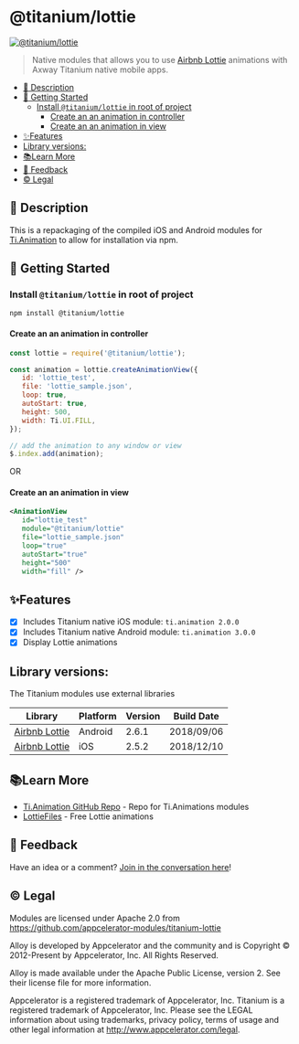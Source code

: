 # @titanium/lottie

[![@titanium/lottie](https://img.shields.io/npm/v/@titanium/lottie.png)](https://www.npmjs.com/package/@titanium/lottie)


> Native modules that allows you to use [Airbnb Lottie](https://airbnb.design/lottie/) animations with Axway Titanium native mobile apps.

- [📝 Description](#-Description)
- [🚀 Getting Started](#-Getting-Started)
	- [Install `@titanium/lottie` in root of project](#Install-titaniumlottie-in-root-of-project)
		- [Create an an animation in controller](#Create-an-an-animation-in-controller)
		- [Create an an animation in view](#Create-an-an-animation-in-view)
- [✨Features](#Features)
- [Library versions:](#Library-versions)
- [📚Learn More](#Learn-More)
- [📣 Feedback](#-Feedback)
- [©️ Legal](#️-Legal)


## 📝 Description

This is a repackaging of the compiled iOS and Android modules for [Ti.Animation](https://github.com/m1ga/ti.animation) to allow for installation via npm.

## 🚀 Getting Started

### Install `@titanium/lottie` in root of project

```
npm install @titanium/lottie
```


#### Create an an animation in controller

```js
const lottie = require('@titanium/lottie');

const animation = lottie.createAnimationView({
   id: 'lottie_test',
   file: 'lottie_sample.json',
   loop: true,
   autoStart: true,
   height: 500,
   width: Ti.UI.FILL,
});

// add the animation to any window or view
$.index.add(animation);
```

OR

#### Create an an animation in view

```xml
<AnimationView 
   id="lottie_test" 
   module="@titanium/lottie" 
   file="lottie_sample.json" 
   loop="true" 
   autoStart="true" 
   height="500" 
   width="fill" />
```


## ✨Features

* [x] Includes Titanium native iOS module: `ti.animation 2.0.0`
* [x] Includes Titanium native Android module: `ti.animation 3.0.0`
* [x] Display Lottie animations

## Library versions:

The Titanium modules use external libraries

|Library|Platform|Version|Build Date|
|---|---|---|---|
| [Airbnb Lottie](https://github.com/airbnb/lottie-android) | Android | 2.6.1 | 2018/09/06 |
| [Airbnb Lottie](https://github.com/airbnb/lottie-ios) | iOS | 2.5.2 | 2018/12/10 |





## 📚Learn More

- [Ti.Animation GitHub Repo](https://github.com/m1ga/ti.animation) - Repo for Ti.Animations modules
- [LottieFiles](http://www.lottiefiles.com/) - Free Lottie animations


## 📣 Feedback

Have an idea or a comment?  [Join in the conversation here](https://github.com/brentonhouse/titanium-lottie/issues)! 

## ©️ Legal

Modules are licensed under Apache 2.0 from https://github.com/appcelerator-modules/titanium-lottie

Alloy is developed by Appcelerator and the community and is Copyright © 2012-Present by Appcelerator, Inc. All Rights Reserved.

Alloy is made available under the Apache Public License, version 2. See their license file for more information.

Appcelerator is a registered trademark of Appcelerator, Inc. Titanium is a registered trademark of Appcelerator, Inc. Please see the LEGAL information about using trademarks, privacy policy, terms of usage and other legal information at http://www.appcelerator.com/legal.
